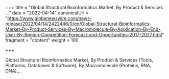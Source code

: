 +++
title = "Global Structural Bioinformatics Market, By Product & Services ..."
date = "2022-04-14"
canonicalUrl = "https://www.globenewswire.com/news-release/2022/04/14/2422446/0/en/Global-Structural-Bioinformatics-Market-By-Product-Services-By-Macromolecule-By-Application-By-End-User-By-Region-Competition-Forecast-and-Opportunities-2017-2027.html"
fragment = "content"
weight = 100

+++

Global Structural Bioinformatics Market, By Product & Services (Tools, 
Platforms, Databases & Software), By Macromolecule (Proteins, RNA, DNA),...
